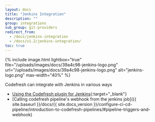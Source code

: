 ```yaml
---
layout: docs
title: "Jenkins Integration"
description: ""
group: integrations
sub_group: git-providers
redirect_from:
  - /docs/jenkins-integration
  - /docs/v1.2/jenkins-integration/
toc: true
---
```


{% include image.html 
lightbox="true" 
file="/uploads/images/docs/39a4c98-jenkins-logo.png" 
url="/uploads/images/docs/39a4c98-jenkins-logo.png" 
alt="jenkins-logo.png" 
max-width="40%" 
%}

Codefresh can integrate with Jenkins in various ways
- [Using the Codefresh plugin for Jenkins](https://wiki.jenkins.io/display/JENKINS/Codefresh+Plugin){:target="_blank"}
- [Calling codefresh pipeline's webhook from the jenkins job]({{ site.baseurl }}/docs/{{ site.docs_version }}/configure-ci-cd-pipeline/introduction-to-codefresh-pipelines/#pipeline-triggers-and-webhook)
